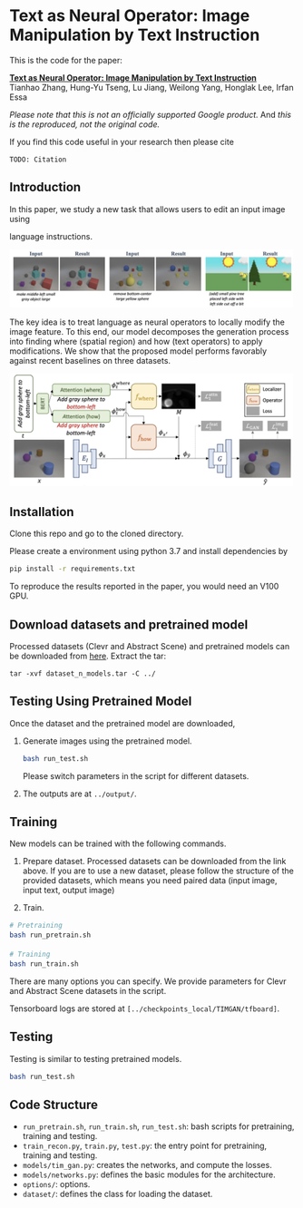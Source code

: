 # Text as Neural Operator: Image Manipulation by Text Instruction

This is the code for the paper:

**<a href="about:blank">Text as Neural Operator: Image Manipulation by Text Instruction
</a>**
<br>
Tianhao Zhang, Hung-Yu Tseng, Lu Jiang, Weilong Yang, Honglak Lee, Irfan Essa
<br>


*Please note that this is not an officially supported Google product.* And *this is the reproduced, not the original code.*

If you find this code useful in your research then please cite

```
TODO: Citation
```

## Introduction
In this paper, we study a new task that allows users to edit an input image using

language instructions.

<img src="images/teaser.png" alt="Problem Overview" width="500"/>

The key idea is to treat language as neural operators to locally modify the image feature.
To this end, our model decomposes the generation process into finding where (spatial region)
and how (text operators) to apply modifications. We show that the proposed model performs
favorably against recent baselines on three datasets.

<img src="images/overview.png" alt="Method" width="500"/>

## Installation

Clone this repo and go to the cloned directory.

Please create a environment using python 3.7 and install dependencies by
```bash
pip install -r requirements.txt
```

To reproduce the results reported in the paper, you would need an V100 GPU.

## Download datasets and pretrained model
Processed datasets (Clevr and Abstract Scene) and pretrained models can be downloaded
from [here](https://storage.googleapis.com/bryanzhang-bucket/dataset_n_models.tar). Extract the tar:
```
tar -xvf dataset_n_models.tar -C ../
```

## Testing Using Pretrained Model

Once the dataset and the pretrained model are downloaded,

1. Generate images using the pretrained model.
    ```bash
    bash run_test.sh
    ```
    Please switch parameters in the script for different datasets.

2. The outputs are at `../output/`.

## Training

New models can be trained with the following commands.

1. Prepare dataset. Processed datasets can be downloaded from the link above.
If you are to use a new dataset, please follow the structure of the provided
datasets, which means you need paired data (input image, input text, output image)

2. Train.

```bash
# Pretraining
bash run_pretrain.sh

# Training
bash run_train.sh
```

There are many options you can specify. We provide parameters for Clevr and Abstract Scene datasets in the script.

Tensorboard logs are stored at `[../checkpoints_local/TIMGAN/tfboard]`.

## Testing

Testing is similar to testing pretrained models.

```bash
bash run_test.sh
```


## Code Structure

- `run_pretrain.sh`, `run_train.sh`, `run_test.sh`: bash scripts for pretraining, training and testing.
- `train_recon.py`, `train.py`, `test.py`: the entry point for pretraining, training and testing.
- `models/tim_gan.py`: creates the networks, and compute the losses.
- `models/networks.py`: defines the basic modules for the architecture.
- `options/`: options.
- `dataset/`: defines the class for loading the dataset.